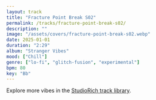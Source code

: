 ```yaml
---
layout: track
title: "Fracture Point Break S02"
permalink: /tracks/fracture-point-break-s02/
description: ""
image: "/assets/covers/fracture-point-break-s02.webp"
date: 2025-01-01
duration: "2:29"
album: "Stranger Vibes"
mood: ["Chill"]
genre: ["lo-fi", "glitch-fusion", "experimental"]
bpm: 80
key: "Bb"
---
```


Explore more vibes in the [StudioRich track library](/tracks/).
